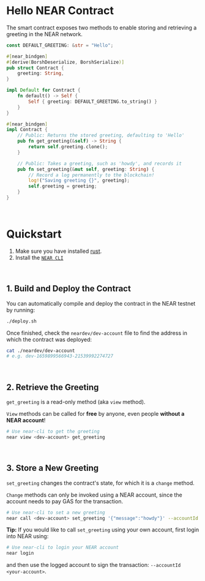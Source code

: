 # Hello NEAR Contract

The smart contract exposes two methods to enable storing and retrieving a greeting in the NEAR network.

```rust
const DEFAULT_GREETING: &str = "Hello";

#[near_bindgen]
#[derive(BorshDeserialize, BorshSerialize)]
pub struct Contract {
    greeting: String,
}

impl Default for Contract {
    fn default() -> Self {
        Self { greeting: DEFAULT_GREETING.to_string() }
    }
}

#[near_bindgen]
impl Contract {
    // Public: Returns the stored greeting, defaulting to 'Hello'
    pub fn get_greeting(&self) -> String {
        return self.greeting.clone();
    }

    // Public: Takes a greeting, such as 'howdy', and records it
    pub fn set_greeting(&mut self, greeting: String) {
        // Record a log permanently to the blockchain!
        log!("Saving greeting {}", greeting);
        self.greeting = greeting;
    }
}
```

<br />

# Quickstart

1. Make sure you have installed [rust](https://rust.org/).
2. Install the [`NEAR CLI`](https://github.com/near/near-cli#setup)

<br />

## 1. Build and Deploy the Contract
You can automatically compile and deploy the contract in the NEAR testnet by running:

```bash
./deploy.sh
```

Once finished, check the `neardev/dev-account` file to find the address in which the contract was deployed:

```bash
cat ./neardev/dev-account
# e.g. dev-1659899566943-21539992274727
```

<br />

## 2. Retrieve the Greeting

`get_greeting` is a read-only method (aka `view` method).

`View` methods can be called for **free** by anyone, even people **without a NEAR account**!

```bash
# Use near-cli to get the greeting
near view <dev-account> get_greeting
```

<br />

## 3. Store a New Greeting
`set_greeting` changes the contract's state, for which it is a `change` method.

`Change` methods can only be invoked using a NEAR account, since the account needs to pay GAS for the transaction.

```bash
# Use near-cli to set a new greeting
near call <dev-account> set_greeting '{"message":"howdy"}' --accountId <dev-account>
```

**Tip:** If you would like to call `set_greeting` using your own account, first login into NEAR using:

```bash
# Use near-cli to login your NEAR account
near login
```

and then use the logged account to sign the transaction: `--accountId <your-account>`.